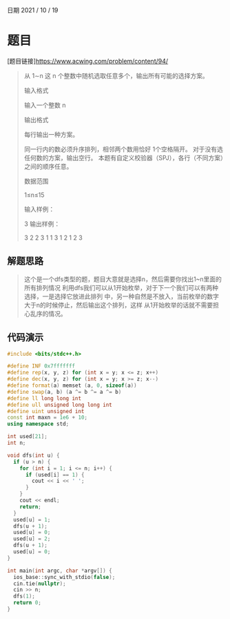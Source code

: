 日期 2021 / 10 / 19
# 题目
[题目链接]<https://www.acwing.com/problem/content/94/>
> 从 1∼n
>  这 n
> 个整数中随机选取任意多个，输出所有可能的选择方案。
> 
> 输入格式
> 
> 输入一个整数 n
> 
> 输出格式
> 
> 每行输出一种方案。
> 
> 同一行内的数必须升序排列，相邻两个数用恰好 1个空格隔开。
> 对于没有选任何数的方案，输出空行。
> 本题有自定义校验器（SPJ），各行（不同方案）之间的顺序任意。
> 
> 数据范围
> 
> 1≤n≤15
> 
> 输入样例：
> 
> 3
> 输出样例：
> 
> 
> 3
> 2
> 2 3
> 1
> 1 3
> 1 2
> 1 2 3

## 解题思路
> 这个是一个dfs类型的题，题目大意就是选择n，然后需要你找出1~n里面的所有排列情况
> 利用dfs我们可以从1开始枚举，对于下一个我们可以有两种选择，一是选择它放进此排列
> 中，另一种自然是不放入，当前枚举的数字大于n的时候停止，然后输出这个排列，这样
> 从1开始枚举的话就不需要担心乱序的情况。

## 代码演示
```cpp
#include <bits/stdc++.h>

#define INF 0x7fffffff
#define rep(x, y, z) for (int x = y; x <= z; x++)
#define dec(x, y, z) for (int x = y; x >= z; x--)
#define format(a) memset (a, 0, sizeof(a))
#define swap(a, b) (a ^= b ^= a ^= b)
#define ll long long int
#define ull unsigned long long int 
#define uint unsigned int
const int maxn = 1e6 + 10;
using namespace std;

int used[21];
int n;

void dfs(int u) {
  if (u > n) {
    for (int i = 1; i <= n; i++) {
      if (used[i] == 1) {
        cout << i << ' ';
      }
    }
    cout << endl;
    return;
  }
  used[u] = 1;
  dfs(u + 1);
  used[u] = 0;	
  used[u] = 2;
  dfs(u + 1);
  used[u] = 0;
}

int main(int argc, char *argv[]) {
  ios_base::sync_with_stdio(false);
  cin.tie(nullptr);
  cin >> n;
  dfs(1);
  return 0;	
}

